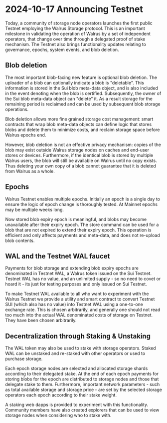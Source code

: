 # 2024-10-17 Announcing Testnet
<!-- TODO write this section -->

Today, a community of storage node operators launches the first public Testnet employing the Walrus
Storage protocol. This is an important milestone in validating the operation of Walrus by a set of
independent operators, that change over time through a delegated proof of stake mechanism. The
Testnet also brings functionality updates relating to governance, epochs, system events, and blob
deletion.

## Blob deletion

The most important blob-facing new feature is optional blob deletion. The uploader of a blob can
optionally indicate a blob is "deletable". This information is stored in the Sui blob meta-data
object, and is also included in the event denoting when the blob is certified. Subsequently, the
owner of the Sui blob meta-data object can "delete" it. As a result storage for the remaining
period is reclaimed and can be used by subsequent blob storage operations.

Blob deletion allows more fine grained storage cost management: smart contracts that wrap blob
meta-data objects can define logic that stores blobs and delete them to minimize costs, and reclaim
storage space before Walrus epochs end.

However, blob deletion is not an effective privacy
mechanism: copies of the blob may exist outside Walrus storage nodes on caches and end-user stores
or devices. Furthermore, if the identical blob is stored by multiple Walrus users, the blob will
still be available on Walrus until no copy exists. Thus deleting your own copy of a blob cannot
guarantee that it is deleted from Walrus as a whole.

## Epochs

Walrus Testnet enables multiple epochs. Initially an epoch is a single day to ensure the logic of
epoch change is thoroughly tested. At Mainnet epochs may be multiple weeks long.

Now stored blob expiry epoch is meaningful, and blobs may become unavailable after their expiry
epoch. The store command can be used for a blob that are not expired to extend their expiry epoch.
This operation is efficient and only affects payments and meta-data, and does not re-upload blob
contents.

## WAL and the Testnet WAL faucet

Payments for blob storage and extending blob expiry epochs are denominated in Testnet WAL, a
Walrus token issued on the Sui Testnet. Testnet WAL has no value, and an unlimited supply - so no
need to covet or hoard it - its just for testing purposes and only issued on Sui Testnet.

To make Testnet WAL available to all who want to experiment with the Walrus Testnet we provide a
utility and smart contract to convert Testnet SUI (which also has no value) into Testnet WAL using
a one-to-one exchange rate. This is chosen arbitrarily, and generally one should not read too much
into the actual WAL denominated costs of storage on Testnet. They have been chosen arbitrarily.

## Decentralization through Staking & Unstaking

The WAL token may also be used to stake with storage operators. Staked WAL can be unstaked and
re-staked with other operators or used to purchase storage.

Each epoch storage nodes are selected and allocated storage shards according to their delegated
stake. At the end of each epoch payments for storing blobs for the epoch are distributed to storage
nodes and those that delegate stake to them. Furthermore, important network parameters - such as
total available storage and storage price - are set by the selected storage operators each epoch
according to their stake weight.

A staking web dapps is provided to experiment with this functionality. Community members have also
created explorers that can be used to view storage nodes when considering who to stake with.
